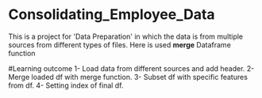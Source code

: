 # Consolidating_Employee_Data
This is a project for 'Data Preparation' in which the data is from multiple sources from different types of files.
Here is used **merge** Dataframe function

#Learning outcome
1- Load data from different sources and add header. 
2- Merge loaded df with merge function.
3- Subset df with specific features from df.
4- Setting index of final df. 
